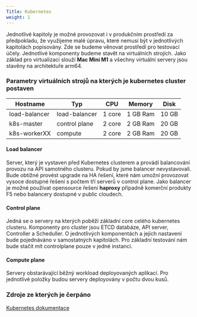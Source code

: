 ```yaml
---
Title: Kubernetes
weight: 1
---
```


Jednotlivé kapitoly je možné provozovat i v produkčním prostředí za předpokladu, že využijeme malé úpravu, které nemusí být v jednotlivých kapitolách popisovány. Zde se budeme věnovat prostředí pro testovací účely. Jednotlivé komponenty budeme stavět na virtuálních strojích. Jako základ pro virtualizaci slouží __Mac Mini M1__ a všechny virtuální servery jsou stavěny na architektuře arm64.

### Parametry virtuálních strojů na kterých je kubernetes cluster postaven

Hostname | Typ | CPU | Memory | Disk
------------- | --------------- | ------ | -------- | -----
load-balancer | load-balancer   | 1 core | 1 GB Ram | 10 GB
k8s-master    | control plane   | 2 core | 2 GB Ram | 20 GB
k8s-workerXX  | compute         | 2 core | 2 GB Ram | 20 GB

#### Load balancer
Server, který je vystaven před Kubernetes clusterem a provádí balancování provozu na API samotného clusteru. Pokud by jsme balancer nevystavovali. Bude obtížné provést upgrade na HA řešení, které nám umožní provozovat vysoce dostupné řešení s počtem tří serverů v control plane. Jako balancer je možné používat opensource řešení __haproxy__ případně komerční produkty F5 nebo balancery dostupné v public cloudech.

#### Control plane
Jedná se o servery na kterých poběží základní core celého kubernetes clusteru. Komponenty pro cluster jsou ETCD databáze, API server, Controller a Scheduller. O jednotlivých komponentách a jejich nastavení bude pojednáváno v samostatných kapitolách. Pro základní testování nám bude stačit mít controlplane pouze v jedné instanci.

#### Compute plane
Servery obstarávající běžný workload deployovaných aplikací. Pro jednotlivé položky budou servery deployovány v počtu dvou kusů.

### Zdroje ze kterých je čerpáno
[Kubernetes dokumentace](https://kubernetes.io/docs/home/)
